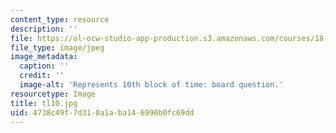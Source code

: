 ```yaml
---
content_type: resource
description: ''
file: https://ol-ocw-studio-app-production.s3.amazonaws.com/courses/18-05-introduction-to-probability-and-statistics-spring-2014/4738c49f7d310a1aba146990b0fc69dd_tl10.jpg
file_type: image/jpeg
image_metadata:
  caption: ''
  credit: ''
  image-alt: 'Represents 10th block of time: board question.'
resourcetype: Image
title: tl10.jpg
uid: 4738c49f-7d31-0a1a-ba14-6990b0fc69dd
---
```

